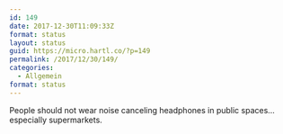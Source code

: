 ```yaml
---
id: 149
date: 2017-12-30T11:09:33Z
format: status
layout: status
guid: https://micro.hartl.co/?p=149
permalink: /2017/12/30/149/
categories:
  - Allgemein
format: status
---
```

People should not wear noise canceling headphones in public spaces&#8230;especially supermarkets.